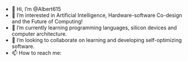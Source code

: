 - 👋 Hi, I’m @Albert615
- 👀 I’m interested in Artificial Intelligence, Hardware-software Co-design and the Future of Computing!
- 🌱 I’m currently learning programming languages, silicon devices and computer architecture.
- 💞️ I’m looking to collaborate on learning and developing self-optimizing software.
- 📫 How to reach me: 

<!---
Albert615/Albert615 is a ✨ special ✨ repository because its `README.md` (this file) appears on your GitHub profile.
You can click the Preview link to take a look at your changes.
--->

